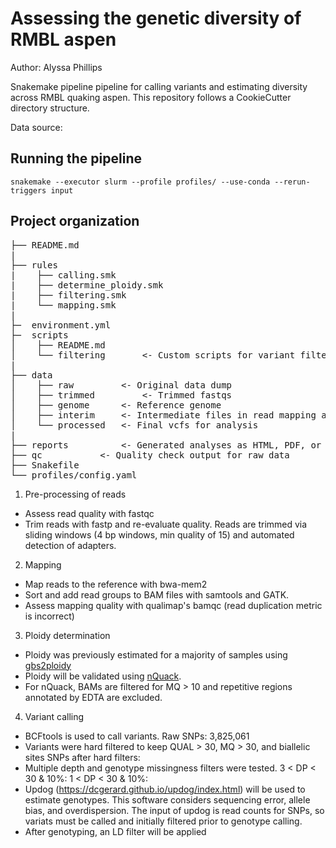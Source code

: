 # Assessing the genetic diversity of RMBL aspen

Author: Alyssa Phillips

Snakemake pipeline pipeline for calling variants and estimating diversity across RMBL quaking aspen. This repository follows a CookieCutter directory structure.

Data source:

## Running the pipeline

`snakemake --executor slurm --profile profiles/ --use-conda --rerun-triggers input`

## Project organization
<pre>
├── README.md  
|  
├── rules  
|    ├── calling.smk  
|    ├── determine_ploidy.smk  
|    ├── filtering.smk  
|    └── mapping.smk  
|  
├─  environment.yml  
├─  scripts  
│    ├── README.md  
│    └── filtering       <- Custom scripts for variant filtering  
|  
├── data  
│    ├── raw 		 <- Original data dump  
│    ├── trimmed         <- Trimmed fastqs
│    ├── genome 	 <- Reference genome  
│    ├── interim  	 <- Intermediate files in read mapping and SNP calling  
│    └── processed	 <- Final vcfs for analysis  
|  
├── reports 		 <- Generated analyses as HTML, PDF, or .txt.  
├── qc 			 <- Quality check output for raw data  
├── Snakefile  
└── profiles/config.yaml  
</pre>

1. Pre-processing of reads
* Assess read quality with fastqc
* Trim reads with fastp and re-evaluate quality. Reads are trimmed via sliding windows (4 bp windows, min quality of 15) and automated detection of adapters.

2. Mapping
* Map reads to the reference with bwa-mem2
* Sort and add read groups to BAM files with samtools and GATK.
* Assess mapping quality with qualimap's bamqc (read duplication metric is incorrect)

3. Ploidy determination
* Ploidy was previously estimated for a majority of samples using [gbs2ploidy](https://doi.org/10.32614/CRAN.package.gbs2ploidy)
* Ploidy will be validated using [nQuack](https://github.com/mgaynor1/nQuack).
* For nQuack, BAMs are filtered for MQ > 10 and repetitive regions annotated by EDTA are excluded. 

4. Variant calling
* BCFtools is used to call variants.
	Raw SNPs: 3,825,061
* Variants were hard filtered to keep QUAL > 30, MQ > 30, and biallelic sites
        SNPs after hard filters:
* Multiple depth and genotype missingness filters were tested.
 	3 < DP < 30 & 10%: 
	1 < DP < 30 & 10%:
* Updog (https://dcgerard.github.io/updog/index.html) will be used to estimate genotypes. This software considers sequencing error, allele bias, and overdispersion. The input of updog is read counts for SNPs, so variats must be called and initially filtered prior to genotype calling.
* After genotyping, an LD filter will be applied 
